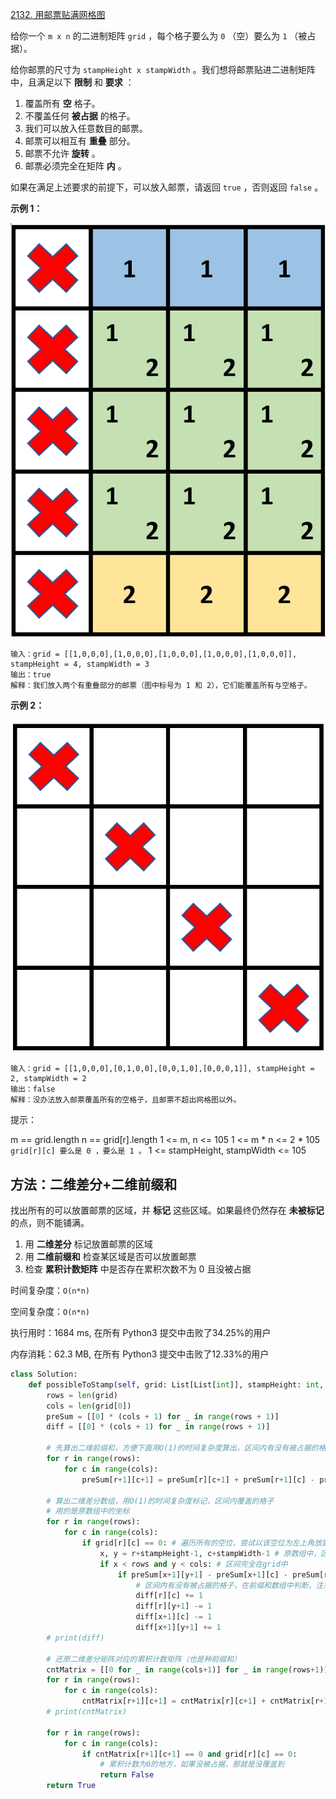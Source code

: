 [2132. 用邮票贴满网格图](https://leetcode-cn.com/problems/stamping-the-grid/)

给你一个 `m x n` 的二进制矩阵 `grid` ，每个格子要么为 `0` （空）要么为 `1` （被占据）。

给你邮票的尺寸为 `stampHeight x stampWidth` 。我们想将邮票贴进二进制矩阵中，且满足以下 **限制** 和 **要求** ：

1. 覆盖所有 **空** 格子。
2. 不覆盖任何 **被占据** 的格子。
3. 我们可以放入任意数目的邮票。
4. 邮票可以相互有 **重叠** 部分。
5. 邮票不允许 **旋转** 。
6. 邮票必须完全在矩阵 **内** 。

如果在满足上述要求的前提下，可以放入邮票，请返回 `true` ，否则返回 `false` 。

**示例 1：**

![img](../../img/ex1.png)

```
输入：grid = [[1,0,0,0],[1,0,0,0],[1,0,0,0],[1,0,0,0],[1,0,0,0]], stampHeight = 4, stampWidth = 3
输出：true
解释：我们放入两个有重叠部分的邮票（图中标号为 1 和 2），它们能覆盖所有与空格子。
```

**示例 2：**

![img](../../img/ex2.png)

```
输入：grid = [[1,0,0,0],[0,1,0,0],[0,0,1,0],[0,0,0,1]], stampHeight = 2, stampWidth = 2 
输出：false 
解释：没办法放入邮票覆盖所有的空格子，且邮票不超出网格图以外。
```

提示：

m == grid.length
n == grid[r].length
1 <= m, n <= 105
1 <= m * n <= 2 * 105
`grid[r][c] 要么是 0 ，要么是 1 。`
1 <= stampHeight, stampWidth <= 105

## 方法：二维差分+二维前缀和

找出所有的可以放置邮票的区域，并 **标记** 这些区域。如果最终仍然存在 **未被标记** 的点，则不能铺满。

1. 用 **二维差分** 标记放置邮票的区域
2. 用 **二维前缀和** 检查某区域是否可以放置邮票
3. 检查 **累积计数矩阵** 中是否存在累积次数不为 0 且没被占据

时间复杂度：`O(n*n)`

空间复杂度：`O(n*n)`

执行用时：1684 ms, 在所有 Python3 提交中击败了34.25%的用户

内存消耗：62.3 MB, 在所有 Python3 提交中击败了12.33%的用户

```python
class Solution:
    def possibleToStamp(self, grid: List[List[int]], stampHeight: int, stampWidth: int) -> bool:
        rows = len(grid)
        cols = len(grid[0])
        preSum = [[0] * (cols + 1) for _ in range(rows + 1)]
        diff = [[0] * (cols + 1) for _ in range(rows + 1)]
        
        # 先算出二维前缀和，方便下面用O(1)的时间复杂度算出，区间内有没有被占据的格子
        for r in range(rows):
            for c in range(cols):
                preSum[r+1][c+1] = preSum[r][c+1] + preSum[r+1][c] - preSum[r][c] + grid[r][c]
        
        # 算出二维差分数组，用O(1)的时间复杂度标记，区间内覆盖的格子
        # 用的是原数组中的坐标
        for r in range(rows):
            for c in range(cols):
                if grid[r][c] == 0: # 遍历所有的空位，尝试以该空位为左上角放置邮票
                    x, y = r+stampHeight-1, c+stampWidth-1 # 原数组中，区间右下角横纵坐标
                    if x < rows and y < cols: # 区间完全在grid中
                        if preSum[x+1][y+1] - preSum[x+1][c] - preSum[r][y+1] + preSum[r][c] == 0:
                            # 区间内有没有被占据的格子，在前缀和数组中判断，注意坐标+1
                            diff[r][c] += 1
                            diff[r][y+1] -= 1
                            diff[x+1][c] -= 1
                            diff[x+1][y+1] += 1
        # print(diff)

        # 还原二维差分矩阵对应的累积计数矩阵（也是种前缀和）
        cntMatrix = [[0 for _ in range(cols+1)] for _ in range(rows+1)]
        for r in range(rows):
            for c in range(cols):
                cntMatrix[r+1][c+1] = cntMatrix[r][c+1] + cntMatrix[r+1][c] - cntMatrix[r][c] + diff[r][c]
        # print(cntMatrix)

        for r in range(rows):
            for c in range(cols):
                if cntMatrix[r+1][c+1] == 0 and grid[r][c] == 0:
                    # 累积计数为0的地方，如果没被占据，那就是没覆盖到
                    return False
        return True
```

